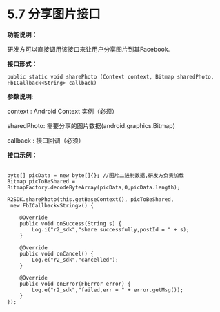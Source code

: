 # 5.7 分享图片接口

**功能说明：**

研发方可以直接调用该接口来让用户分享图片到其Facebook.

**接口形式：**

```text
public static void sharePhoto (Context context, Bitmap sharedPhoto,
FbICallback<String> callback)
```

**参数说明:**

context : Android Context 实例（必须）

sharedPhoto: 需要分享的图片数据\(android.graphics.Bitmap\)

callback : 接口回调（必须）

**接口示例：**

```text

byte[] picData = new byte[]{}; //图片二进制数据,研发方负责加载
Bitmap picToBeShared = BitmapFactory.decodeByteArray(picData,0,picData.length);

R2SDK.sharePhoto(this.getBaseContext(), picToBeShared,
 new FbICallback<String>() {

    @Override
    public void onSuccess(String s) {
        Log.i("r2_sdk","share successfully,postId = " + s);
    }

    @Override
    public void onCancel() {
        Log.e("r2_sdk","cancelled");
    }

    @Override
    public void onError(FbError error) {
        Log.e("r2_sdk","failed,err = " + error.getMsg());
    }
});
```

